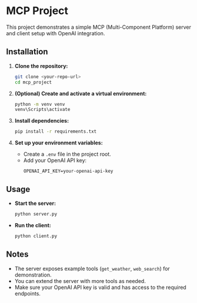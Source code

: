 # MCP Project

This project demonstrates a simple MCP (Multi-Component Platform) server and client setup with OpenAI integration.

## Installation

1. **Clone the repository:**
   ```sh
   git clone <your-repo-url>
   cd mcp_project
   ```

2. **(Optional) Create and activate a virtual environment:**
   ```sh
   python -m venv venv
   venv\Scripts\activate
   ```

3. **Install dependencies:**
   ```sh
   pip install -r requirements.txt
   ```

4. **Set up your environment variables:**
   - Create a `.env` file in the project root.
   - Add your OpenAI API key:
     ```
     OPENAI_API_KEY=your-openai-api-key
     ```

## Usage

- **Start the server:**
  ```sh
  python server.py
  ```

- **Run the client:**
  ```sh
  python client.py
  ```

## Notes

- The server exposes example tools (`get_weather`, `web_search`) for demonstration.
- You can extend the server with more tools as needed.
- Make sure your OpenAI API key is valid and has access to the required endpoints.